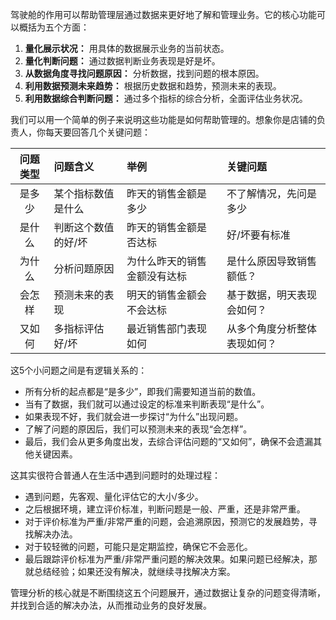 驾驶舱的作用可以帮助管理层通过数据来更好地了解和管理业务。它的核心功能可以概括为五个方面：

1. **量化展示状况：** 用具体的数据展示业务的当前状态。
2. **量化判断问题：** 通过数据判断业务表现是好是坏。
3. **从数据角度寻找问题原因：** 分析数据，找到问题的根本原因。
4. **利用数据预测未来趋势：** 根据历史数据和趋势，预测未来的表现。
5. **利用数据综合判断问题：** 通过多个指标的综合分析，全面评估业务状况。

我们可以用一个简单的例子来说明这些功能是如何帮助管理的。想象你是店铺的负责人，你每天要回答几个关键问题：

| 问题类型 | 问题含义 | 举例 | 关键问题 |
|:-------:|:----------------|:------------------------|:---------------------|
| 是多少   | 某个指标数值是什么   | 昨天的销售金额是多少        | 不了解情况，先问是多少     |
| 是什么   | 判断这个数值的好/坏  | 昨天的销售金额是否达标      | 好/坏要有标准             |
| 为什么   | 分析问题原因        | 为什么昨天的销售金额没有达标 | 是什么原因导致销售额低？    |
| 会怎样   | 预测未来的表现      | 明天的销售金额会不会达标     | 基于数据，明天表现会如何？  |
| 又如何   | 多指标评估好/坏     | 最近销售部门表现如何        | 从多个角度分析整体表现如何？ |

这5个小问题之间是有逻辑关系的：

- 所有分析的起点都是“是多少”，即我们需要知道当前的数值。
- 当有了数据，我们就可以通过设定的标准来判断表现“是什么”。
- 如果表现不好，我们就会进一步探讨“为什么”出现问题。
- 了解了问题的原因后，我们可以预测未来的表现“会怎样”。
- 最后，我们会从更多角度出发，去综合评估问题的“又如何”，确保不会遗漏其他关键因素。

这其实很符合普通人在生活中遇到问题时的处理过程：

- 遇到问题，先客观、量化评估它的大小/多少。
- 之后根据环境，建立评价标准，判断问题是一般、严重，还是非常严重。
- 对于评价标准为严重/非常严重的问题，会追溯原因，预测它的发展趋势，寻找解决办法。
- 对于较轻微的问题，可能只是定期监控，确保它不会恶化。
- 最后跟踪评价标准为严重/非常严重问题的解决效果。如果问题已经解决，那就总结经验；如果还没有解决，就继续寻找解决方案。

管理分析的核心就是不断围绕这五个问题展开，通过数据让复杂的问题变得清晰，并找到合适的解决办法，从而推动业务的良好发展。
